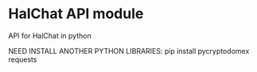 # HalChat API module

API for HalChat in python

NEED INSTALL ANOTHER PYTHON LIBRARIES:
pip install pycryptodomex requests